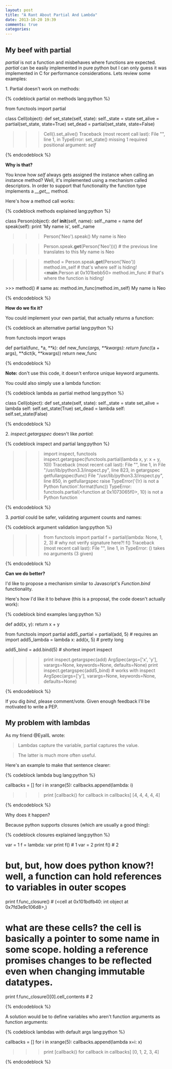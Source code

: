```yaml
---
layout: post
title: "A Rant About Partial And Lambda"
date: 2013-10-20 19:39
comments: true
categories: 
---
```


My beef with partial
--------------------

*partial* is not a function and misbehaves where functions are expected. *partial* can be easily implemented in pure python but I can only guess it was implemented in C for performance considerations. Lets review some examples:

1\. Partial doesn't work on methods:

{% codeblock partial on methods lang:python %}

from functools import partial

class Cell(object):
    def set_state(self, state):
        self._state = state
    set_alive = partial(set_state, state=True)
    set_dead = partial(set_state, state=False)

>>> Cell().set_alive()
Traceback (most recent call last):
  File "<stdin>", line 1, in <module>
TypeError: set_state() missing 1 required positional argument: *self*

{% endcodeblock %}

**Why is that?**


You know how *self* always gets assigned the instance when calling an instance method?
Well, it's implemented using a mechanism called descriptors. In order to support that functionality the function type implements a *\_\_get\_\_* method. 

Here's how a method call works:

{% codeblock methods explained lang:python %}

class Person(object):
    def __init__(self, name):
        self._name = name
    def speak(self):
        print 'My name is', self._name

>>> Person('Neo').speak()
My name is Neo

>>> Person.speak.__get__(Person('Neo'))() # the previous line translates to this
My name is Neo

>>> method = Person.speak.__get__(Person('Neo'))
>>> method.im_self # that's where self is hiding!
<__main__.Person at 0x101bebb50>
>>> method.im_func # that's where the function is hiding!
<function __main__.speak>
>>> method() # same as: method.im_func(method.im_self)
My name is Neo

{% endcodeblock %}

**How do we fix it?**

You could implement your own partial, that actually returns a function:

{% codeblock an alternative partial lang:python %}

from functools import wraps

def partial(func, *a, **k):
    def new_func(*args, **kwargs):
        return func(*(a + args), **dict(k, **kwargs))
    return new_func

{% endcodeblock %}

**Note:** don't use this code, it doesn't enforce unique keyword arguments.

You could also simply use a lambda function:

{% codeblock lambda as partial method lang:python %}

class Cell(object):
     def set_state(self, state):
         self._state = state
     set_alive = lambda self: self.set_state(True)
     set_dead = lambda self: self.set_state(False)

{% endcodeblock %}

2\. *inspect.getargspec* doesn't like *partial*:

{% codeblock inspect and partial lang:python %}

>>> import inspect, functools
>>> inspect.getargspec(functools.partial(lambda x, y: x + y, 10))
Traceback (most recent call last):
  File "<stdin>", line 1, in <module>
  File "/usr/lib/python3.3/inspect.py", line 823, in getargspec
    getfullargspec(func)
  File "/usr/lib/python3.3/inspect.py", line 850, in getfullargspec
    raise TypeError('{!r} is not a Python function'.format(func))
TypeError: functools.partial(<function <lambda> at 0x1073065f0>, 10) is not a Python function

{% endcodeblock %}

3\. *partial* could be safer, validating argument counts and names:

{% codeblock argument validation lang:python %}

>>> from functools import partial
>>> f = partial(lambda: None, 1, 2, 3) # why not verify signature here?!
>>> f()
Traceback (most recent call last):
  File "<stdin>", line 1, in <module>
TypeError: <lambda>() takes no arguments (3 given)

{% endcodeblock %}

**Can we do better?**

I'd like to propose a mechanism similar to Javascript's *Function.bind* functionality. 

Here's how I'd like it to behave (this is a proposal, the code doesn't actually work):

{% codeblock bind examples lang:python %}

def add(x, y):
    return x + y

from functools import partial
add5_partial = partial(add, 5) # requires an import
add5_lambda = lambda x: add(x, 5) # pretty long

add5_bind = add.bind(5) # shortest
import inspect
>>> print inspect.getargspec(add)
ArgSpec(args=['x', 'y'], varargs=None, keywords=None, defaults=None)
>>> print inspect.getargspec(add5_bind) # works with inspect
ArgSpec(args=['y'], varargs=None, keywords=None, defaults=None)

{% endcodeblock %}

If you dig *bind*, please comment/vote. Given enough feedback I'll be motivated to write a PEP.

My problem with lambdas
-----------------------

As my friend @EyalIL wrote: 
> Lambdas capture the variable, partial captures the value. 

> The latter is much more often useful.

Here's an example to make that sentence clearer:

{% codeblock lambda bug lang:python %}

callbacks = []
for i in xrange(5):
    callbacks.append(lambda: i)
>>> print [callback() for callback in callbacks]
[4, 4, 4, 4, 4]

{% endcodeblock %}

Why does it happen? 

Because python supports closures (which are usually a good thing):

{% codeblock closures explained lang:python %}

var = 1
f = lambda: var
print f() # 1
var = 2
print f() # 2
# but, but, how does python know?! well, a function can hold references to variables in outer scopes
print f.func_closure() # (<cell at 0x101bdfb40: int object at 0x7fd3e9c106d8>,)
# what are these cells? the cell is basically a pointer to some name in some scope. holding a reference promises changes to be reflected even when changing immutable datatypes.
print f.func_closure()[0].cell_contents # 2

{% endcodeblock %}

A solution would be to define variables who aren't function arguments as function arguments:

{% codeblock lambdas with default args lang:python %}

callbacks = []
for i in xrange(5):
    callbacks.append(lambda x=i: x)
>>> print [callback() for callback in callbacks] 
[0, 1, 2, 3, 4]
    
{% endcodeblock %}





